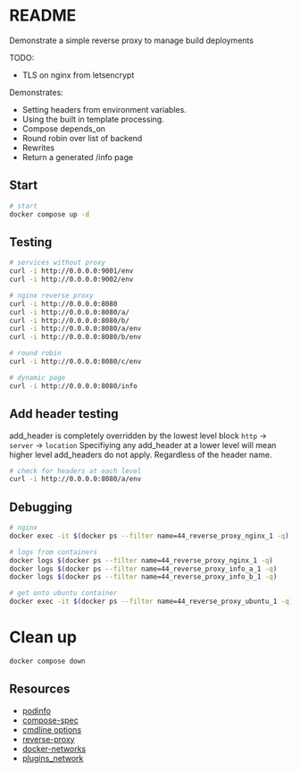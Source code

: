# README
Demonstrate a simple reverse proxy to manage build deployments

TODO: 
* TLS on nginx from letsencrypt

Demonstrates:
* Setting headers from environment variables.
* Using the built in template processing.
* Compose depends_on
* Round robin over list of backend
* Rewrites
* Return a generated /info page

## Start
```sh
# start 
docker compose up -d
```

## Testing
```sh
# services without proxy
curl -i http://0.0.0.0:9001/env          
curl -i http://0.0.0.0:9002/env

# nginx reverse proxy
curl -i http://0.0.0.0:8080
curl -i http://0.0.0.0:8080/a/
curl -i http://0.0.0.0:8080/b/
curl -i http://0.0.0.0:8080/a/env
curl -i http://0.0.0.0:8080/b/env

# round robin
curl -i http://0.0.0.0:8080/c/env

# dynamic page
curl -i http://0.0.0.0:8080/info
```

## Add header testing
add_header is completely overridden by the lowest level block 
`http` -> `server` -> `location`
Specifiying any add_header at a lower level will mean higher level add_headers do not apply.  Regardless of the header name.

```sh
# check for headers at each level
curl -i http://0.0.0.0:8080/a/env
```

## Debugging
```sh
# nginx
docker exec -it $(docker ps --filter name=44_reverse_proxy_nginx_1 -q) /bin/sh   

# logs from containers
docker logs $(docker ps --filter name=44_reverse_proxy_nginx_1 -q)
docker logs $(docker ps --filter name=44_reverse_proxy_info_a_1 -q)
docker logs $(docker ps --filter name=44_reverse_proxy_info_b_1 -q)

# get onto ubuntu container
docker exec -it $(docker ps --filter name=44_reverse_proxy_ubuntu_1 -q) /bin/sh   
```

# Clean up
```sh
docker compose down
```

## Resources
* [podinfo](https://github.com/stefanprodan/podinfo)  
* [compose-spec](https://github.com/compose-spec/compose-spec/blob/master/spec.md)  
* [cmdline options](https://github.com/stefanprodan/podinfo/blob/master/charts/podinfo/templates/deployment.yaml)  
* [reverse-proxy](https://phoenixnap.com/kb/docker-nginx-reverse-proxy)  
* [docker-networks](https://docs.docker.com/network/)  
* [plugins_network](https://docs.docker.com/engine/extend/plugins_network/)  







